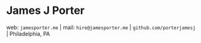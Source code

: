 # James J Porter

web: `jamesporter.me` | mail: `hire@jamesporter.me` | `github.com/porterjamesj` | Philadelphia, PA
